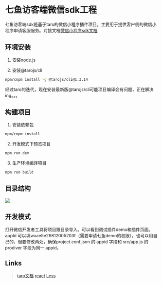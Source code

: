 # 七鱼访客端微信sdk工程
七鱼访客端sdk是基于taro的微信小程序插件项目。主要用于提供客户侧的微信小程序申请客服服务。对接文档[微信小程序sdk文档](http://qi.163.com/docs/guide/wechat_sdk/)

## 环境安装

1. 安装node.js

2. 安装@tarojs/cli
```bash
npm/cnpm install -g @tarojs/cli@1.3.14
```

经过taro的迭代，现在安装最新版@tarojs/cli可能项目编译会有问题，正在解决ing。。。

## 构建项目

1. 安装依赖包

```bash
npm/cnpm install
```
2. 开发模式下预览项目

```bash
npm run dev
```

3. 生产环境编译项目

```bash
npm run build 
```

## 目录结构

![](https://ysf.nosdn.127.net/operation/c9c22bf5d8277492f6f33931bb5e016f)

## 开发模式

打开微信开发者工具将项目跟目录导入。可以看到调试插件demo和插件页面。appId 可以填wxae5e29812005203f（需要申请七鱼demo的权限）。也可以用自己的，但要修改两处，确保project.conf.json 的 appid 字段和 src/app.js 的 prodiver 字段为同一 appid。

## Links

> [taro文档](https://nervjs.github.io/taro/docs/README.html)
> [react](https://www.reactjscn.com/)
> [Less](https://less.bootcss.com/)




